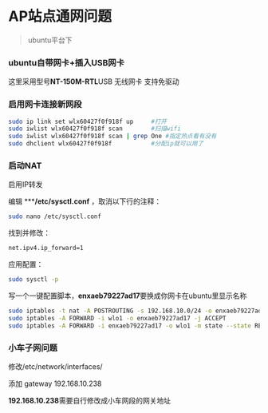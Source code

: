 # AP站点通网问题

> ubuntu平台下

### ubuntu自带网卡+插入USB网卡

这里采用型号**NT-150M-RTL**USB 无线网卡 支持免驱动

### 启用网卡连接新网段

```bash
sudo ip link set wlx60427f0f918f up     #打开
sudo iwlist wlx60427f0f918f scan        #扫描wifi
sudo iwlist wlx60427f0f918f scan | grep One #指定热点看有没有
sudo dhclient wlx60427f0f918f           #分配ip就可以用了
```

### 启动NAT

启用IP转发

编辑 *****/etc/sysctl.conf** ，取消以下行的注释：
```bash
sudo nano /etc/sysctl.conf
```
找到并修改：
```bash
net.ipv4.ip_forward=1
```
应用配置：
```bash
sudo sysctl -p
```
写一个一键配置脚本，**enxaeb79227ad17**要换成你网卡在ubuntu里显示名称

```bash
sudo iptables -t nat -A POSTROUTING -s 192.168.10.0/24 -o enxaeb79227ad17 -j MASQUERADE
sudo iptables -A FORWARD -i wlo1 -o enxaeb79227ad17 -j ACCEPT
sudo iptables -A FORWARD -i enxaeb79227ad17 -o wlo1 -m state --state RELATED,ESTABLISHED -j ACCEPT
```

### 小车子网问题

修改/etc/network/interfaces/

添加 gateway 192.168.10.238

**192.168.10.238**需要自行修改成小车网段的网关地址
